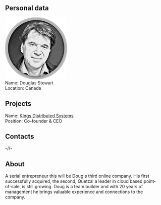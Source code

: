 ## Personal data
![douglas stewart photo](photo/douglas_stewart.png)  
Name:   Douglas Stewart  
Location: Canada  
## Projects 
Name: [Kings Distributed Systems](../projects/kings_distributed_systems.md)  
Position: Co-founder & CEO   
## Contacts
-//-
## About
A serial entrepreneur this will be Doug's third online company. His first successfully acquired, the second, Quetzal a leader in cloud based point-of-sale, is still growing. Doug is a team builder and with 20 years of management he brings valuable experience and connections to the company.
